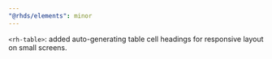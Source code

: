 ```yaml
---
"@rhds/elements": minor
---
```


`<rh-table>`: added auto-generating table cell headings for responsive layout on small screens.
